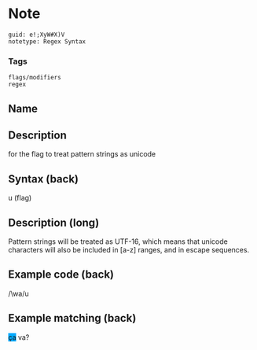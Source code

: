# Note
```
guid: e!;XyW#X)V
notetype: Regex Syntax
```

### Tags
```
flags/modifiers
regex
```

## Name


## Description
for the flag to treat pattern strings as unicode

## Syntax (back)
<div>
  u (flag)
</div>

## Description (long)
<div>
  <div>
    <div>
      Pattern strings will be treated as UTF-16, which means that
      unicode characters will also be included in [a-z] ranges, and
      in escape sequences.
    </div>
  </div>
</div>

## Example code (back)
<div>
  /\wa/u
</div>

## Example matching (back)
<span style="background-color: rgb(0, 170, 255);">ça</span> va?
